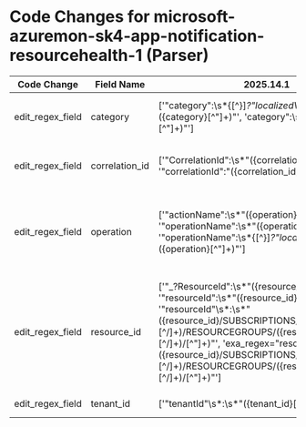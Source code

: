 # Code Changes for microsoft-azuremon-sk4-app-notification-resourcehealth-1 (Parser)

| Code Change | Field Name | 2025.14.1 | 2025.15.1 |
|-------------|------------|-----------|------------|
| edit_regex_field | category | ['"category":\s*\{[^\}]*?"localizedValue":\s*"({category}[^"]+)"', 'category":\s*"({category}[^"]+)"'] | ['"category":\s*\{[^\}]*?"localizedValue":\s*"({category}[^"]+)"', 'category":\s*"({category}[^"]+)"', 'exa_regex=category":\s*"({category}[^"]+)"'] |
| edit_regex_field | correlation_id | ['"CorrelationId":\s*"({correlation_id}[^"]+)"', '"correlationId":"({correlation_id}[^"]+)'] | ['"CorrelationId":\s*"({correlation_id}[^"]+)"', '"correlationId":"({correlation_id}[^"]+)', 'exa_regex="CorrelationId":\s*"({correlation_id}[^"]+)"'] |
| edit_regex_field | operation | ['"actionName":\s*"({operation}[^"]+)', '"operationName":\s*"({operation}[^"]+)', '"operationName":\s*\{[^\}]*?"localizedValue":\s*"({operation}[^"]+)"'] | ['"actionName":\s*"({operation}[^"]+)', '"operationName":\s*"({operation}[^"]+)', '"operationName":\s*\{[^\}]*?"localizedValue":\s*"({operation}[^"]+)"', 'exa_regex="actionName":\s*"({operation}[^"]+)', 'exa_regex="operationName":\s*"({operation}[^"]+)'] |
| edit_regex_field | resource_id | ['"_?ResourceId":\s*"({resource_id}[^"]+)"', '"resourceId":\s*"({resource_id}[^"]+)', '"resourceId"\s*:\s*"({resource_id}\/SUBSCRIPTIONS\/({subscription_id}[^\/]+)\/RESOURCEGROUPS\/({resource_group}[^\/]+)\/[^"]+)"', 'exa_regex="resourceId":\s*"({resource_id}\/SUBSCRIPTIONS\/({subscription_id}[^\/]+)\/RESOURCEGROUPS\/({resource_group}[^\/]+)\/[^"]+)"'] | ['"_?ResourceId":\s*"({resource_id}[^"]+)"', '"resourceId":\s*"({resource_id}[^"]+)', '"resourceId"\s*:\s*"({resource_id}\/SUBSCRIPTIONS\/({subscription_id}[^\/]+)\/RESOURCEGROUPS\/({resource_group}[^\/]+)\/[^"]+)"', 'exa_regex="resourceId":\s*"({resource_id}\/SUBSCRIPTIONS\/({subscription_id}[^\/]+)\/RESOURCEGROUPS\/({resource_group}[^\/]+)\/[^"]+)"', 'exa_regex=resourceId":\s*"({resource_id}[^"]+)'] |
| edit_regex_field | tenant_id | ['"tenantId"\s*:\s*"({tenant_id}[^",]+)'] | ['"tenantId"\s*:\s*"({tenant_id}[^",]+)', 'exa_regex="tenantId"\s*:\s*"({tenant_id}[^",]+)'] |